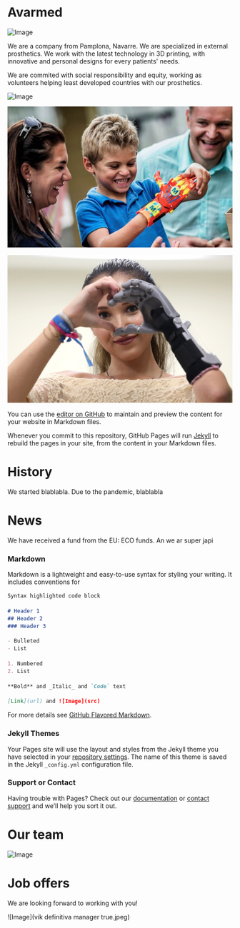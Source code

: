 # Avarmed

![Image](https://tmlbonline.com/wp-content/uploads/2016/04/childrens-prosthetics-tucson-300x300.jpg)

We are a company from Pamplona, Navarre. We are specialized in external prosthetics. We work with the latest technology in 3D printing, with innovative and personal designs for every patients' needs.
 
 We are commited with social responsibility and equity, working as volunteers helping least developed countries with our prosthetics. 

![Image](https://static.independent.co.uk/s3fs-public/thumbnails/image/2016/03/15/18/pg-24-ballet-amputee-1-eptv.jpg?width=990&auto=webp&quality=75)

![Image](https://raw.githubusercontent.com/Ainhoa-Urtasun-UPNA/hohr-project-group-assignment-avarmed/gh-pages/avarmed.jpg)

![Image](avarmed2.jpg)

You can use the [editor on GitHub](https://github.com/Ainhoa-Urtasun-UPNA/hohr-project-group-assignment-avarmed/edit/gh-pages/index.md) to maintain and preview the content for your website in Markdown files.

Whenever you commit to this repository, GitHub Pages will run [Jekyll](https://jekyllrb.com/) to rebuild the pages in your site, from the content in your Markdown files.

# History
We started blablabla.
Due to the pandemic, blablabla

# News
We have received a fund from the EU: ECO funds. An we ar super japi

### Markdown

Markdown is a lightweight and easy-to-use syntax for styling your writing. It includes conventions for

```markdown
Syntax highlighted code block

# Header 1
## Header 2
### Header 3

- Bulleted
- List

1. Numbered
2. List

**Bold** and _Italic_ and `Code` text

[Link](url) and ![Image](src)
```

For more details see [GitHub Flavored Markdown](https://guides.github.com/features/mastering-markdown/).

### Jekyll Themes

Your Pages site will use the layout and styles from the Jekyll theme you have selected in your [repository settings](https://github.com/Ainhoa-Urtasun-UPNA/hohr-project-group-assignment-avarmed/settings/pages). The name of this theme is saved in the Jekyll `_config.yml` configuration file.

### Support or Contact

Having trouble with Pages? Check out our [documentation](https://docs.github.com/categories/github-pages-basics/) or [contact support](https://support.github.com/contact) and we’ll help you sort it out.

# Our team
![Image]()

# Job offers
We are looking forward to working with you!

![Image](vik definitiva manager true.jpeg)

